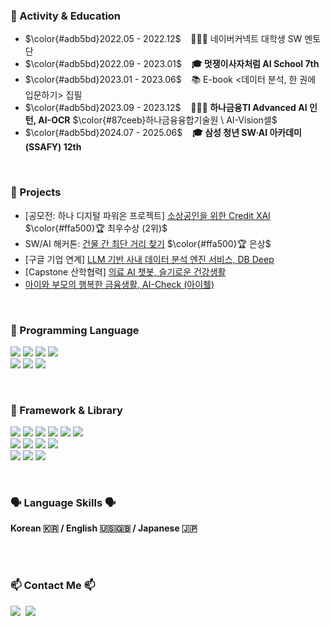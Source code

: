 
<h3 align="">🚀 Activity & Education</h3>

- $\color{#adb5bd}2022.05 - 2022.12$ &nbsp;&nbsp; 🧑🏻‍🏫 네이버커넥트 대학생 SW 멘토단
- $\color{#adb5bd}2022.09 - 2023.01$ &nbsp;&nbsp; **🎓 멋쟁이사자처럼 AI School 7th**
- $\color{#adb5bd}2023.01 - 2023.06$ &nbsp;&nbsp; 📚 E-book <데이터 분석, 한 권에 입문하기> 집필
- $\color{#adb5bd}2023.09 - 2023.12$ &nbsp;&nbsp; **👩🏻‍💻 하나금융TI Advanced AI 인턴, AI-OCR** $\color{#87ceeb}하나금융융합기술원 \  AI-Vision셀$
- $\color{#adb5bd}2024.07 - 2025.06$ &nbsp;&nbsp; **🎓 삼성 청년 SW·AI 아카데미(SSAFY) 12th**

<br>

<h3 align="">📌 Projects</h3>

- [공모전: 하나 디지털 파워온 프로젝트] [소상공인을 위한 Credit XAI](https://github.com/seul1230/DB-Deep) $\color{#ffa500}🏆 최우수상 (2위)$
- SW/AI 해커톤: [건물 간 최단 거리 찾기](https://github.com/seul1230/2021_hackathon) $\color{#ffa500}🏆 은상$
- [구글 기업 연계] [LLM 기반 사내 데이터 분석 엔진 서비스, DB Deep](https://github.com/seul1230/DB-Deep)
- [Capstone 산학협력] [의료 AI 챗봇, 슬기로운 건강생활](https://github.com/seul1230/2022-Capstone-AI-Chatbot)
- [아이와 부모의 행복한 금융생활, AI-Check (아이췤)](https://github.com/seul1230/AI-Check)

<br>

<h3 align="">👾 Programming Language</h3>

<p align = "">
  <img src="https://img.shields.io/badge/Python-3766AB?style=flat-square&logo=Python&logoColor=white"/> 
  <img src="https://img.shields.io/badge/java-007396?style=flat-square&logo=OpenJDK&logoColor=white">
  <img src="https://img.shields.io/badge/C-A8B9CC?style=flat-square&logo=C&logoColor=white"/>
  <img src="https://img.shields.io/badge/Mysql-E6B91E?style=flat-square&logo=MySql&logoColor=white"/>
  <br>
  <img src="https://img.shields.io/badge/CSS3-1572B6?style=flat-square&logo=css3&logoColor=white"/>
  <img src="https://img.shields.io/badge/HTML5-E34F26?style=flat-square&logo=HTML5&logoColor=white"/>
  
  <img src="https://img.shields.io/badge/-Vue.js-4fc08d?style=flat-square&logo=vuedotjs&logoColor=white"/>
</p>

<br>

<h3 align="">🧠 Framework & Library</h3>

<p align="">
  <img src="https://img.shields.io/badge/NumPy-013243?style=flat-square&logo=NumPy&logoColor=white"/> 
  <img src="https://img.shields.io/badge/Pandas-150458?style=flat-square&logo=Pandas&logoColor=white"/>
  <!-- <img src="https://img.shields.io/badge/Matplotlib-11557c?style=flat-square&logo=Matplotlib"/> -->
  <img src="https://img.shields.io/badge/Plotly-3F4F75?style=flat-square&logo=Plotly&logoColor=white"/>
  <img src="https://img.shields.io/badge/scikit--learn-F7931E?style=flat-square&logo=scikitlearn&logoColor=white"/> 
  <img src="https://img.shields.io/badge/-Streamlit-FF4B4B?style=flat-square&logo=streamlit&logoColor=white"/>
  <img src="https://img.shields.io/badge/Tableau-00467E?style=flat-square"/>
  <br/>
  
<!--   <img src="https://img.shields.io/badge/Jupyter%20Notebook-F37626?style=flat-square&logo=jupyter&logoColor=white"/> -->
  <img src="https://img.shields.io/badge/LangChain-green?style=flat-square&logo=langchain&logoColor=white"/>
  <img src="https://img.shields.io/badge/BigQuery-blue?style=flat-square&logo=google-cloud&logoColor=white"/>
  <img src="https://img.shields.io/badge/FastAPI-005571?style=flat-square&logo=fastapi"/>
  <img src="https://img.shields.io/badge/elasticsearch-005571?style=flat-square&logo=elasticsearch&logoColor=white"/>
 <br/>
  <img src="https://img.shields.io/badge/PyTorch-EE4C2C?style=flat-square&logo=pytorch&logoColor=white"/>
  <img src="https://img.shields.io/badge/Keras-D00000?style=flat-square&logo=pytorch&logoColor=white"/>
  <img src="https://img.shields.io/badge/TensorFlow-FF6F00?style=flat-square&logo=tensorflow&logoColor=white"/>
  
</p>

<br/>

<h3 align = ""> 🗣️ Language Skills 🗣️ </h3> 
<p align="">
  <strong>Korean 🇰🇷 / English 🇺🇸🇬🇧 / Japanese 🇯🇵</strong>
  
</p>
<!--
<!--
**seul1230/seul1230** is a ✨ _special_ ✨ repository because its `README.md` (this file) appears on your GitHub profile.

Here are some ideas to get you started:

- 🔭 I’m currently working on ...
- 🌱 I’m currently learning ...
- 👯 I’m looking to collaborate on ...
- 🤔 I’m looking for help with ...
- 💬 Ask me about ...🐣
- 📫 How to reach me: ...
- 😄 Pronouns: ...
- ⚡ Fun fact: ...
-->

<h3 align = ""> 🛠 Tech Stacks 🛠 </h3>
<h4 align="">👾 Programming Language 👾</h4>

<p align = "">
  <img src="https://img.shields.io/badge/Python-3766AB?style=flat-square&logo=Python&logoColor=white"/></a>&nbsp 
  <img src="https://img.shields.io/badge/C-A8B9CC?style=flat-square&logo=C&logoColor=white"/></a>&nbsp
  <br/>
  <img src="https://img.shields.io/badge/Android Studio-3DDC84?style=flat-square&logo=Android Studio&logoColor=white"/></a>&nbsp
  <img src="https://img.shields.io/badge/CSS3-1572B6?style=flat-square&logo=css3&logoColor=white"/></a>&nbsp
  <img src="https://img.shields.io/badge/HTML5-E34F26?style=flat-square&logo=HTML5&logoColor=white"/></a>&nbsp
</p>

<h4 align="">🧠 Framework & Library 🧠</h4>

<p align="">
  <img src="https://img.shields.io/badge/NumPy-013243?style=flat-square&logo=NumPy&logoColor=white"/></a>&nbsp 
  <img src="https://img.shields.io/badge/Pandas-150458?style=flat-square&logo=Pandas&logoColor=white"/></a>&nbsp 
  <img src="https://img.shields.io/badge/Plotly-3F4F75?style=flat-square&logo=Plotly&logoColor=white"/></a>&nbsp 
  <img src="https://img.shields.io/badge/scikit--learn-F7931E?style=flat-square&logo=scikitlearn&logoColor=white"/></a>&nbsp <br/>
  <img src="https://img.shields.io/badge/PyTorch-EE4C2C?style=flat-square&logo=pytorch&logoColor=white"/></a>&nbsp 
<!--   <img src="https://img.shields.io/badge/PyTorch Lightning-792EE5?style=flat-square&logo=pytorchlightning&logoColor=white"/></a>&nbsp  -->
<!--  <img src="https://img.shields.io/badge/TensorFlow-FF6F00?style=flat-square&logo=tensorflow&logoColor=white"/></a>&nbsp  -->
<!--   <br> -->
<!--   <img src="https://img.shields.io/badge/Docker-2496ED?style=flat-square&logo=docker&logoColor=white"/></a>&nbsp  -->
<!--  <img src="https://img.shields.io/badge/Mysql-E6B91E?style=flat-square&logo=MySql&logoColor=white"/></a>&nbsp -->
<!--   <img src="https://img.shields.io/badge/aws-333664?style=flat-square&logo=amazon-aws&logoColor=white"/></a>&nbsp  -->
<!--   <img src="https://img.shields.io/badge/elasticsearch-005571?style=flat-square&logo=elasticsearch&logoColor=white"/></a>&nbsp  -->
</p>
<br/>
<!--
<h4 align = ""> 🌱 Beginner 🌱 </h4>
<p align = "">
  <img src="https://img.shields.io/badge/Javascript-ffb13b?style=flat-square&logo=javascript&logoColor=white"/></a>&nbsp 
</p>
<br/>
-->
<!--
<img alt="Python" src ="https://img.shields.io/badge/Python-3776AB.svg?&style=for-the-badge&logo=Python&logoColor=white"/>
<img alt="Android" src ="https://img.shields.io/badge/Android-3DDC84.svg?&style=for-the-badge&logo=Android&logoColor=white"/>
<img alt="JavaScript" src ="https://img.shields.io/badge/JavaScript-F7DF1E.svg?&style=for-the-badge&logo=JavaScript&logoColor=white"/>
<img alt="HTML5" src ="https://img.shields.io/badge/HTML5-E34F26.svg?&style=for-the-badge&logo=HTML5&logoColor=white"/>
<img alt="CSS3" src ="https://img.shields.io/badge/CSS3-1572B6.svg?&style=for-the-badge&logo=CSS3&logoColor=white"/>
-->
<!--
#### Tools
![Git](https://img.shields.io/badge/Git-F05032.svg?&style=for-the-badge&logo=Git&logoColor=white)
![Eclipse IDE](https://img.shields.io/badge/Eclipse%20IDE-2C2255.svg?&style=for-the-badge&logo=Eclipse%20IDE&logoColor=white)
![Visual Studio Code](https://img.shields.io/badge/Visual%20Studio%20Code-007ACC.svg?&style=for-the-badge&logo=Visual%20Studio%20Code&logoColor=white)
![Android Studio](https://img.shields.io/badge/Android%20Studio-3DDC84.svg?&style=for-the-badge&logo=Android%20Studio&logoColor=white)
-->

<!-- <h3 align = "center"> 👩‍💻 My Github Stats 👩‍💻 </h3>

<div align = "center">

  [![Anurag's GitHub stats](https://github-readme-stats.vercel.app/api?username=seul1230&hide_title=true&show_icons=true&icon_color=F7A81B&include_all_commits=true&disable_animations=true&theme=vue)](https://github.com/anuraghazra/github-readme-stats)
</div>

<p align = "center">
  <a href="https://hits.seeyoufarm.com"><img src="https://hits.seeyoufarm.com/api/count/incr/badge.svg?url=https%3A%2F%2Fgithub.com%2Fseul1230&count_bg=%2341B883&title_bg=%23CDC2C2&icon=github.svg&icon_color=%23E7E7E7&title=hits&edge_flat=false"/></a>
</p> -->
<br/>

<h3 align = ""> 📫 Contact Me 📫 </h3>
<!--
<a href="https://www.notion.so/28cdd2a0063a4921a05ea72330353c82" target="_blank"><img src="https://img.shields.io/badge/Notion-000000.svg?style=flat-square&logo=Notion&logoColor=white"/></a>
-->



<p align="">
  <a href="mailto:yeseul0569@gmail.com"><img src="https://img.shields.io/badge/Gmail-d14836?style=flat-square&logo=Gmail&logoColor=white&link=mailto:yeseul0569@gmail.com"/></a>&nbsp
  <a href="mailto:pink0569@naver.com"><img src="https://img.shields.io/badge/Naver-03C75A?style=flat-square&logo=Naver&logoColor=white&link=mailto:pink0569@naver.com"/></a>
</p>

